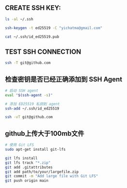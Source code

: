 ## CREATE SSH KEY:
```sh
ls -al ~/.ssh
```
```sh
ssh-keygen -t ed25519 -C "yichatma@gmail.com"
```
```sh
cat ~/.ssh/id_ed25519.pub
```

## TEST SSH CONNECTION
```sh
ssh -T git@github.com
```

## 检查密钥是否已经正确添加到 SSH Agent
```sh
# 启动 SSH agent
eval "$(ssh-agent -s)"

# 添加 ED25519 私钥到 agent
ssh-add ~/.ssh/id_ed25519
```

```sh
ssh -vT git@github.com
```

## github上传大于100mb文件
```sh
# 使用 Git LFS
sudo apt-get install git-lfs
```
```sh
git lfs install
git lfs track "*.zip"
git add .gitattributes
git add path/to/your/largefile.zip
git commit -m "Add large file with Git LFS"
git push origin main
```
